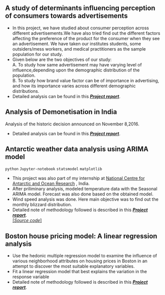 ## A study of determinants influencing perception of consumers towards advertisements
* In this project, we have studied about consumer perception across different advertisements.We have also tried find out the different factors affecting the preference of the product for the consumer when they see an advertisement. We have taken our institutes students, some outsiders/mess workers, and medical practitioners as the sample population for our study.
* Given below are the two objectives of our study:<br>
A. To study how same advertisement may have varying level of influence,depending upon the demographic distribution of the population.<br>
B. To study how brand value factor can be of importance in advertising, and how its importance varies across different demographic distributions.
* Detailed analysis can be found in this [**_Project report_**](https://github.com/anirudhk686/Case-study-reports/blob/master/reports/Advertising%20Report.pdf).<br>

## Analysis of Demonetisation in India<br>
Analysis of the historic decision announced on November 8,2016.
* Detailed analysis can be found in this [**_Project report_**](https://github.com/anirudhk686/Case-study-reports/blob/master/reports/Demonitisation%20report.pdf).<br>

## Antarctic weather data analysis using ARIMA model 
`python` `Jupyter-notebook` `statsmodel` `matplotlib`<br>
* This project was also part of my internship at [National Centre for Antarctic and Ocean Research](http://www.ncaor.gov.in/) , India.
* After priliminary analysis, modeled temperature data with the Seasonal ARIMA model. Forecast was also done based on the obtained model.
* Wind speed analysis was done. Here main objective was to find out the monthly blizzard distribution.
* Detailed note of methodology followed is described in this [**_Project report_**](https://github.com/anirudhk686/weather_data_analysis/blob/master/Final_report.pdf).<br>
[[_Source code_]](https://github.com/anirudhk686/weather_data_analysis)

## Boston house pricing model: A linear regression analysis <br>
* Use the hedonic multiple regression model to examine the influence of various
neighborhood attributes on housing prices in Boston in an attempt to discover the most
suitable explanatory variables.
* Fit a linear regression model that best explains the variation in the response variable 
* Detailed note of methodology followed is described in this [**_Project report_**](https://github.com/anirudhk686/Case-study-reports/blob/master/reports/Regression%20Analysis(Housing).pdf).<br>




